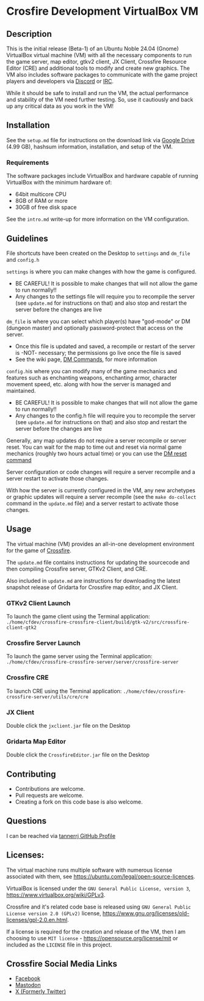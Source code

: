 # Crosfire Development VirtualBox VM

## Description

This is the initial release (Beta-1) of an Ubuntu Noble 24.04 (Gnome) VirtualBox virtual machine (VM) with all the necessary components to run the game server, map editor, gtkv2 client, JX Client, Crossfire Resource Editor (CRE) and additional tools to modify and create new graphics. The VM also includes software packages to communicate with the game project players and developers via [Discord](https://crossfire.real-time.com/discord/) or [IRC](https://crossfire.real-time.com/irc/).

While it should be safe to install and run the VM, the actual performance and stability of the VM need further testing. So, use it cautiously and back up any critical data as you work in the VM!

## Installation

See the `setup.md` file for instructions on the download link via [Google Drive](https://drive.google.com/file/d/14h4jBSPbw_QnwRSoPQ-sXx8wrgwn3QDo/view?usp=sharing) (4.99 GB), hashsum information, installation, and setup of the VM.

### Requirements

The software packages include VirtualBox and hardware capable of running VirtualBox with the minimum hardware of:

 * 64bit multicore CPU
 * 8GB of RAM or more
 * 30GB of free disk space

See the `intro.md` write-up for more information on the VM configuration.

## Guidelines

File shortcuts have been created on the Desktop to `settings` and `dm_file` and `config.h`

`settings` is where you can make changes with how the game is configured.

 * BE CAREFUL! It is possible to make changes that will not allow the game to run normally!!
 * Any changes to the settings file will require you to recompile the server (see `update.md` for instructions on that) and also stop and restart the server before the changes are live

`dm_file` is where you can select which player(s) have "god-mode" or DM (dungeon master) and optionally password-protect that access on the server.

 * Once this file is updated and saved, a recompile or restart of the server is -NOT- necessary; the permissions go live once the file is saved
 * See the wiki page, [DM Commands](http://wiki.cross-fire.org/dokuwiki/doku.php/dm_commands), for more information

`config.h`is where you can modify many of the game mechanics and features such as enchanting weapons, enchanting armor, character movement speed, etc. along with how the server is managed and maintained.

 * BE CAREFUL! It is possible to make changes that will not allow the game to run normally!!
 * Any changes to the config.h file will require you to recompile the server (see `update.md` for instructions on that) and also stop and restart the server before the changes are live

Generally, any map updates do not require a server recompile or server reset. You can wait for the map to time out and reset via normal game mechanics (roughly two hours actual time) or you can use the [DM reset command](http://wiki.cross-fire.org/dokuwiki/doku.php/dm_commands#reset)

Server configuration or code changes will require a server recompile and a server restart to activate those changes.

With how the server is currently configured in the VM, any new archetypes or graphic updates will require a server recompile (see the `make do-collect` command in the `update.md` file) and a server restart to activate those changes.

## Usage

The virtual machine (VM) provides an all-in-one development environment for the game of [Crossfire](https://sourceforge.net/projects/crossfire/).

The `update.md` file contains instructions for updating the sourcecode and then compiling Crossfire server, GTKv2 Client, and CRE.

Also included in `update.md` are instructions for downloading the latest snapshot release of Gridarta for Crossfire map editor, and JX Client.

### GTKv2 Client Launch

To launch the game client using the Terminal application: `./home/cfdev/crossfire-crossfire-client/build/gtk-v2/src/crossfire-client-gtk2`

### Crossfire Server Launch

To launch the game server using the Terminal application: `./home/cfdev/crossfire-crossfire-server/server/crossfire-server`

### Crossfire CRE

To launch CRE using the Terminal application: `./home/cfdev/crossfire-crossfire-server/utils/cre/cre`

### JX Client

Double click the `jxclient.jar` file on the Desktop

### Gridarta Map Editor

Double click the `CrossfireEditor.jar` file on the Desktop

## Contributing

 * Contributions are welcome.
 * Pull requests are welcome.
 * Creating a fork on this code base is also welcome.

## Questions

I can be reached via [tannerrj GitHub Profile](https://github.com/tannerrj)

## Licenses:

The virtual machine runs multiple software with numerous license associated with them, see <https://ubuntu.com/legal/open-source-licences>.

VirtualBox is licensed under the `GNU General Public License, version 3`, <https://www.virtualbox.org/wiki/GPLv3>.

Crossfire and it's related code base is released using `GNU General Public License version 2.0 (GPLv2)` license, <https://www.gnu.org/licenses/old-licenses/gpl-2.0.en.html>.

If a license is required for the creation and release of the VM, then I am choosing to use `MIT license` - <https://opensource.org/license/mit> or included as the `LICENSE` file in this project.


## Crossfire Social Media Links

 * [Facebook](https://www.facebook.com/crossfireproject/)
 * [Mastodon](https://mastodon.social/@crossfiremrpg)
 * [X (Formerly Twitter)](https://twitter.com/crossfiremrpg/)
